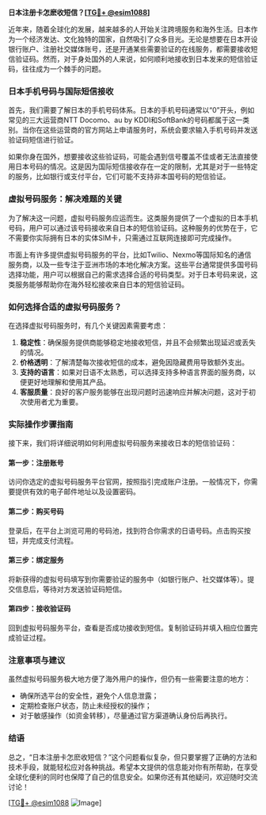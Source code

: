 **日本注册卡怎麽收短信？[[TG💪+ @esim1088](https://t.me/s/esim1088)]**

近年来，随着全球化的发展，越来越多的人开始关注跨境服务和海外生活。日本作为一个经济发达、文化独特的国家，自然吸引了众多目光。无论是想要在日本开设银行账户、注册社交媒体账号，还是开通某些需要验证的在线服务，都需要接收短信验证码。然而，对于身处国外的人来说，如何顺利地接收到日本发来的短信验证码，往往成为一个棘手的问题。

### 日本手机号码与国际短信接收

首先，我们需要了解日本的手机号码体系。日本的手机号码通常以“0”开头，例如常见的三大运营商NTT Docomo、au by KDDI和SoftBank的号码都属于这一类别。当你在这些运营商的官方网站上申请服务时，系统会要求输入手机号码并发送验证码短信进行验证。

如果你身在国外，想要接收这些验证码，可能会遇到信号覆盖不佳或者无法直接使用日本号码的情况。这是因为国际短信接收存在一定的限制，尤其是对于一些特定的服务，比如银行或支付平台，它们可能不支持非本国号码的短信验证。

### 虚拟号码服务：解决难题的关键

为了解决这一问题，虚拟号码服务应运而生。这类服务提供了一个虚拟的日本手机号码，用户可以通过该号码接收来自日本的短信验证码。这种服务的优势在于，它不需要你实际拥有日本的实体SIM卡，只需通过互联网连接即可完成操作。

市面上有许多提供虚拟号码服务的平台，比如Twilio、Nexmo等国际知名的通信服务商，以及一些专注于亚洲市场的本地化解决方案。这些平台通常提供多国号码选择功能，用户可以根据自己的需求选择合适的号码类型。对于日本号码来说，这类服务能够帮助你在海外轻松接收来自日本的短信验证码。

### 如何选择合适的虚拟号码服务？

在选择虚拟号码服务时，有几个关键因素需要考虑：

1. **稳定性**：确保服务提供商能够稳定地接收短信，并且不会频繁出现延迟或丢失的情况。
2. **价格透明**：了解清楚每次接收短信的成本，避免因隐藏费用导致额外支出。
3. **支持的语言**：如果对日语不太熟悉，可以选择支持多种语言界面的服务商，以便更好地理解和使用其产品。
4. **客服质量**：良好的客户服务能够在出现问题时迅速响应并解决问题，这对于初次使用者尤为重要。

### 实际操作步骤指南

接下来，我们将详细说明如何利用虚拟号码服务来接收日本的短信验证码：

#### 第一步：注册账号
访问你选定的虚拟号码服务平台官网，按照指引完成账户注册。一般情况下，你需要提供有效的电子邮件地址以及设置密码。

#### 第二步：购买号码
登录后，在平台上浏览可用的号码池，找到符合你需求的日语号码。点击购买按钮，并完成支付流程。

#### 第三步：绑定服务
将新获得的虚拟号码填写到你需要验证的服务中（如银行账户、社交媒体等）。提交信息后，等待对方发送验证码短信。

#### 第四步：接收验证码
回到虚拟号码服务平台，查看是否成功接收到短信。复制验证码并填入相应位置完成验证过程。

### 注意事项与建议

虽然虚拟号码服务极大地方便了海外用户的操作，但仍有一些需要注意的地方：

- 确保所选平台的安全性，避免个人信息泄露；
- 定期检查账户状态，防止未经授权的操作；
- 对于敏感操作（如资金转移），尽量通过官方渠道确认身份后再执行。

### 结语

总之，“日本注册卡怎麽收短信？”这个问题看似复杂，但只要掌握了正确的方法和技术手段，就能轻松应对各种挑战。希望本文提供的信息能对你有所帮助，在享受全球化便利的同时也保障了自己的信息安全。如果你还有其他疑问，欢迎随时交流讨论！

[[TG💪+ @esim1088](https://t.me/s/esim1088) ![Image](https://i.postimg.cc/4NQfJmqS/Snipaste-2025-05-13-00-14-12.png)]